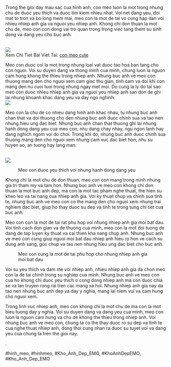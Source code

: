 <main>
<p>Trong the gioi day mau sac cua hinh anh, con meo luon la mot trong nhung chu de duoc yeu thich va duoc tim kiem nhieu nhat. Voi net dang yeu, doi mat to tron va bo long mem mai, meo con la mot de tai vo cung hap dan voi nhieu nhiep anh gia va nguoi yeu nhiep anh. Khong chi don thuan la mot chu de, meo con con dong vai tro quan trong trong viec tang them su sinh dong va dang yeu cho buc anh.</p><br><img src="https://khoanhdepemo.com/wp-content/uploads/2024/12/image-2766-1024x555.png"></br>
Xem Chi Tiet Bai Viet Tai: <a href="https://khoanhdepemo.com/avatar-anh-meo-cute/">con meo cute</a>
<p>Meo con duoc coi la mot trong nhung loai vat duoc tao hoa ban tang cho con nguoi. Voi su duyen dang va thong minh cua minh, chung luon la nguon cam hung khong the thieu trong nhiep anh. Nhung buc anh ve meo con thuong mang den cho nguoi xem cam giac thu gian, tinh cam va doi khi con mang den nu cuoi tuoi trong nhung ngay met moi. Do cung la ly do tai sao meo con duoc nhieu nhiep anh gia va nguoi yeu nhiep anh san don de ghi lai nhung khoanh khac dang yeu va day ngo nghinh.<br><img src="https://gcs.tripi.vn/public-tripi/tripi-feed/img/474095OuX/avatar-cute-con-meo_051727123.jpg"></br>
<p>Meo con la chu de co nhieu dang hinh anh khac nhau, tu nhung buc anh chan that va doi thuong cho den nhung buc anh duoc chinh sua va tao nen nhung hieu ung dac biet. Nhung buc anh chan that thuong ghi lai nhung hanh dong dang yeu cua meo con, nhu dang chay nhay, ngu ngon lanh hay dang nghich ngom voi do choi. Trong khi do, nhung buc anh duoc chinh sua thuong mang den cho nguoi xem nhung cam xuc dac biet hon, nhu su huyen ao, an tuong hay lang man.</p><br><img src="https://khoanhdepemo.com/wp-content/uploads/2024/12/image-2775.png"></br>
<div class="img-container">
<figure>

<figcaption>Meo con duoc yeu thich voi nhung hanh dong dang yeu</figcaption>
</figure>
</div>
<p>Khong chi la mot chu de don thuan, meo con con mang trong minh nhung gia tri tham my va tam hon. Nhung buc anh ve meo con khong chi don thuan la mot buc anh dep, ma con la mot tac pham nghe thuat, the hien su kheo leo va tai nang cua nhiep anh gia. Voi ky thuat chup va chinh sua tinh te, nhung buc anh ve meo con co the mang den cho nguoi xem nhung trai nghiem dac biet, giup ho thay duoc su dep va tinh te trong tung chi tiet cua buc anh.
<p>Meo con con la mot de tai rat phu hop voi nhung nhiep anh gia moi bat dau. Voi tinh cach don gian va de thuong cua minh, meo con la mot doi tuong de dang de tap luyen ky thuat va cai thien kha nang chup anh. Nhung buc anh ve meo con cung giup nguoi moi bat dau nhiep anh hieu ro hon ve cach su dung anh sang, goc chup va tao nen nhung hieu ung dac biet cho buc anh.</p>
<div class="img-container">
<figure>

<figcaption>Meo con cung la mot de tai phu hop cho nhung nhiep anh gia moi bat dau</figcaption>
</figure>
</div>
<p>Voi su yeu thich va dam me voi nhiep anh, nhieu nhiep anh gia da chon meo con la de tai chinh trong su nghiep cua minh. Nhung buc anh ve meo con cua ho khong chi duoc yeu thich o cong dong nhiep anh ma con duoc chia se va lan truyen rong rai tren cac mang xa hoi. Nhung nhiep anh gia nay da tao nen nhung buc anh dep va day y nghia, mang lai niem vui va cam hung cho nguoi xem.
<p>Trong linh vuc nhiep anh, meo con khong chi la mot chu de ma con la mot bieu tuong day y nghia. Voi su duyen dang va dang yeu cua minh, meo con luon la nguon cam hung va chu de khong the thieu trong nhiep anh. Voi nhung buc anh ve meo con, chung ta co the thay duoc ro su dep va tinh te cua nghe thuat nhiep anh, dong thoi cung nhan ra duoc su tuyet voi va dang yeu cua chung ta tren the gioi nay.</p>
</main><p>.</p>
#hinh_meo, #hinhmeo, #Kho_Anh_Dep_EMO, #KhoAnhDepEMO, #Kho_Anh_Dep_EMO
